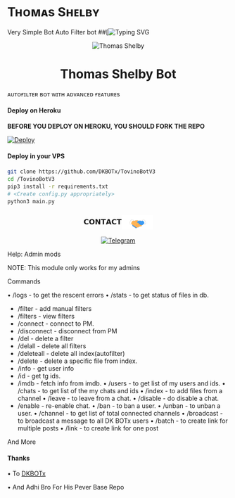 # Tʜᴏᴍᴀs Sʜᴇʟʙʏ
Very Simple Bot Auto Filter bot
##[![Typing SVG](https://readme-typing-svg.herokuapp.com/?lines=Bot+Name+»+Thomas+Shelby+Bot!;created+by+NL_BOTZ+Team!;A+simple+autofilter+Bot!;Auto+filter+with+double+button!;start+message+with+pic!;and+all+futures!)
</p>

<p align="center">
  <img src="images (1).jpeg" alt="Thomas Shelby">
</p>
<h1 align="center">
  <b>Thomas Shelby Bot</b>
</h1>

ᴀᴜᴛᴏғɪʟᴛᴇʀ ʙᴏᴛ ᴡɪᴛʜ ᴀᴅᴠᴀɴᴄᴇᴅ ғᴇᴀᴛᴜʀᴇs

#### Deploy on Heroku
**BEFORE YOU DEPLOY ON HEROKU, YOU SHOULD FORK THE REPO**<br>

[![Deploy](https://www.herokucdn.com/deploy/button.svg)](https://heroku.com/deploy?template=https://github.com/Rippo123/Thomas-Shelby)</br>

#### Deploy in your VPS
````bash
git clone https://github.com/DKBOTx/TovinoBotV3
cd /TovinoBotV3
pip3 install -r requirements.txt
# <Create config.py appropriately>
python3 main.py
````

<h3 align="center">𝗖𝗢𝗡𝗧𝗔𝗖𝗧<img align="center" src="https://github.com/PANDITHAN/PANDITHAN/blob/main/assets/Handshake.gif" height="33px" /></h3>
<p align="center">
<a href="https://t.me/NL_BOTxCHAT"><img alt="Telegram" src="https://img.shields.io/badge/𝖣ᴇᴠᴇʟᴏᴘᴇʀ-2CA5E0?style=for-the-badge&logo=telegram&logoColor=white"/></a>
</p>


Help: Admin mods

NOTE:
This module only works for my admins

Commands

• /logs - to get the rescent errors
• /stats - to get status of files in db.
* /filter - add manual filters
* /filters - view filters
* /connect - connect to PM.
* /disconnect - disconnect from PM
* /del - delete a filter
* /delall - delete all filters
* /deleteall - delete all index(autofilter)
* /delete - delete a specific file from index.
* /info - get user info
* /id - get tg ids.
* /imdb - fetch info from imdb.
• /users - to get list of my users and ids.
• /chats - to get list of the my chats and ids 
• /index  - to add files from a channel
• /leave  - to leave from a chat.
• /disable  -  do disable a chat.
* /enable - re-enable chat.
• /ban  - to ban a user.
• /unban  - to unban a user.
• /channel - to get list of total connected channels
• /broadcast - to broadcast a message to all DK BOTx users
• /batch - to create link for multiple posts
• /link - to create link for one post

And More

#### Thanks

• To [DKBOTx](https://t.me/DKBOTxCHATS)

• And Adhi Bro For His Pever Base Repo
